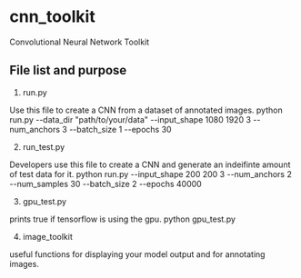 # cnn_toolkit
Convolutional Neural Network Toolkit

## File list and purpose
1. run.py

Use this file to create a CNN from a dataset of annotated images.
python run.py --data_dir "path/to/your/data" --input_shape 1080 1920 3 --num_anchors 3 --batch_size 1 --epochs 30

2. run_test.py

Developers use this file to create a CNN and generate an indeifinte amount of test data for it.
python run.py --input_shape 200 200 3 --num_anchors 2 --num_samples 30 --batch_size 2 --epochs 40000

3. gpu_test.py

prints true if tensorflow is using the gpu.
python gpu_test.py

4. image_toolkit

useful functions for displaying your model output and for annotating images.
